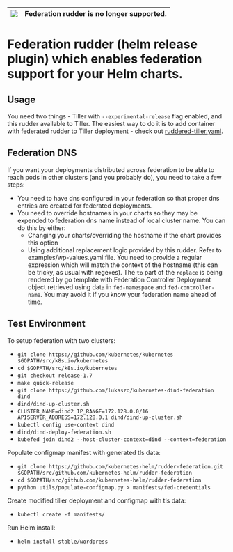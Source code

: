 |![](https://upload.wikimedia.org/wikipedia/commons/thumb/1/17/Warning.svg/156px-Warning.svg.png) | Federation rudder is no longer supported.
|---|---|

# Federation rudder (helm release plugin) which enables federation support for your Helm charts.

## Usage
You need two things - Tiller with `--experimental-release` flag enabled, and this rudder available to Tiller. The easiest way to do it is to add container with federated rudder to Tiller deployment - check out [ruddered-tiller.yaml](manifests/ruddered-tiller.yaml).

## Federation DNS
If you want your deployments distributed across federation to be able to reach pods in other clusters (and you probably do), you need to take a few steps:
- You need to have dns configured in your federation so that proper dns entries are created for federated deployments.
- You need to override hostnames in your charts so they may be expended to federation dns name instead of local cluster name. You can do this by either:
  - Changing your charts/overriding the hostname if the chart provides this option
  - Using additional replacement logic provided by this rudder. Refer to examples/wp-values.yaml file. You need to provide a regular expression which will match the context of the hostname (this can be tricky, as usual with regexes). The `to` part of the `replace` is being rendered by go template with Federation Controller Deployment object retrieved using data in `fed-namespace` and `fed-controller-name`. You may avoid it if you know your federation name ahead of time.

## Test Environment
To setup federation with two clusters:
- `git clone https://github.com/kubernetes/kubernetes $GOPATH/src/k8s.io/kubernetes`
- `cd $GOPATH/src/k8s.io/kubernetes`
- `git checkout release-1.7`
- `make quick-release`
- `git clone https://github.com/lukaszo/kubernetes-dind-federation dind`
- `dind/dind-up-cluster.sh`
- `CLUSTER_NAME=dind2 IP_RANGE=172.128.0.0/16 APISERVER_ADDRESS=172.128.0.1 dind/dind-up-cluster.sh`
- `kubectl config use-context dind`
- `dind/dind-deploy-federation.sh`
- `kubefed join dind2 --host-cluster-context=dind --context=federation`

Populate configmap manifest with generated tls data:
- `git clone https://github.com/kubernetes-helm/rudder-federation.git $GOPATH/src/github.com/kubernetes-helm/rudder-federation`
- `cd $GOPATH/src/github.com/kubernetes-helm/rudder-federation`
- `python utils/populate-configmap.py > manifests/fed-credentials`

Create modified tiller deployment and configmap with tls data:
- `kubectl create -f manifests/`

Run Helm install:
- `helm install stable/wordpress`
